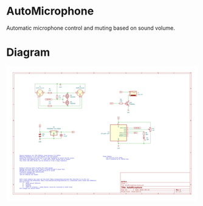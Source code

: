 # AutoMicrophone
Automatic microphone control and muting based on sound volume.

# Diagram
![a](Schematica/AutoMicrophone.svg)

